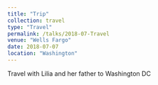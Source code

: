 ```yaml
---
title: "Trip"
collection: travel
type: "Travel"
permalink: /talks/2018-07-Travel
venue: "Wells Fargo"
date: 2018-07-07
location: "Washington"
---
```


Travel with Lilia and her father to Washington DC
